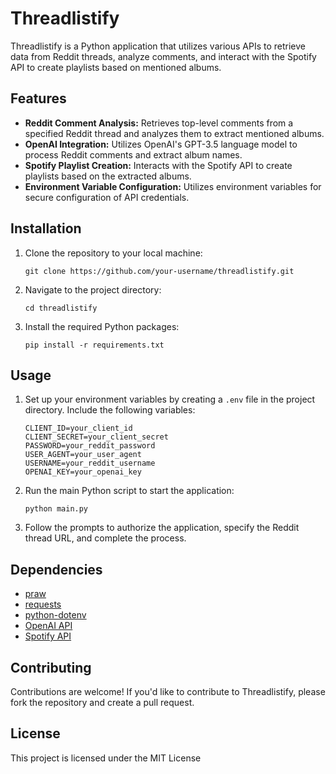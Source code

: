 # Threadlistify

Threadlistify is a Python application that utilizes various APIs to retrieve data from Reddit threads, analyze comments, and interact with the Spotify API to create playlists based on mentioned albums.

## Features

- **Reddit Comment Analysis:** Retrieves top-level comments from a specified Reddit thread and analyzes them to extract mentioned albums.
- **OpenAI Integration:** Utilizes OpenAI's GPT-3.5 language model to process Reddit comments and extract album names.
- **Spotify Playlist Creation:** Interacts with the Spotify API to create playlists based on the extracted albums.
- **Environment Variable Configuration:** Utilizes environment variables for secure configuration of API credentials.

## Installation

1. Clone the repository to your local machine:

    ```
    git clone https://github.com/your-username/threadlistify.git
    ```

2. Navigate to the project directory:

    ```
    cd threadlistify
    ```

3. Install the required Python packages:

    ```
    pip install -r requirements.txt
    ```

## Usage

1. Set up your environment variables by creating a `.env` file in the project directory. Include the following variables:

    ```
    CLIENT_ID=your_client_id
    CLIENT_SECRET=your_client_secret
    PASSWORD=your_reddit_password
    USER_AGENT=your_user_agent
    USERNAME=your_reddit_username
    OPENAI_KEY=your_openai_key
    ```

2. Run the main Python script to start the application:

    ```
    python main.py
    ```

3. Follow the prompts to authorize the application, specify the Reddit thread URL, and complete the process.

## Dependencies

- [praw](https://github.com/praw-dev/praw)
- [requests](https://github.com/psf/requests)
- [python-dotenv](https://github.com/theskumar/python-dotenv)
- [OpenAI API](https://openai.com/)
- [Spotify API](https://developer.spotify.com/documentation/web-api/)

## Contributing

Contributions are welcome! If you'd like to contribute to Threadlistify, please fork the repository and create a pull request.

## License

This project is licensed under the MIT License
